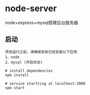 # node-server
node+express+mysql搭建后台服务器

## 启动 ##

    项目运行之前，请确保系统已经安装以下应用
    1、node 
    2、mysql (开启状态)

    # install dependencies
	npm install

	# service startting at localhost:3000
	npm start
